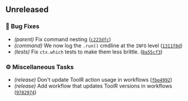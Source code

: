 ## Unreleased

### <!-- 1 -->🐛 Bug Fixes

- *(parent)* Fix command nesting ([`c223dfc`](https://github.com/s0undt3ch/ToolR/commit/c223dfc88e2981dbd7cd6aed304d219fc3f8f12a))
- *(command)* We now log the `.run()` cmdline at the `INFO` level ([`1311f8d`](https://github.com/s0undt3ch/ToolR/commit/1311f8d817fd71b4aa2b061c48d3e067b8076486))
- *(tests)* Fix `ctx.which` tests to make them less brittle. ([`8a55cf3`](https://github.com/s0undt3ch/ToolR/commit/8a55cf32e5e793472b5059a5a433b3e6a90cfc38))

### <!-- 7 -->⚙️ Miscellaneous Tasks

- *(release)* Don't update ToolR action usage in workflows ([`fbe4992`](https://github.com/s0undt3ch/ToolR/commit/fbe49927887da44cfbba0e8e4892a672d14837df))
- *(release)* Add workflow that updates ToolR versions in workflows ([`9782974`](https://github.com/s0undt3ch/ToolR/commit/9782974d40ff2d62a183025c9c48dee0d3e92143))
